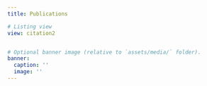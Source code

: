 ```yaml
---
title: Publications

# Listing view
view: citation2


# Optional banner image (relative to `assets/media/` folder).
banner:
  caption: ''
  image: ''
---
```

